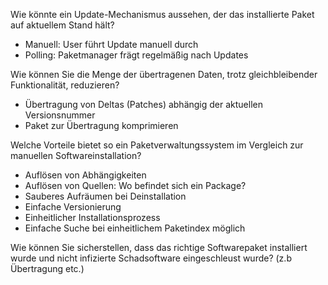 Wie könnte ein Update-Mechanismus aussehen, der das installierte Paket auf aktuellem Stand hält?
* Manuell: User führt Update manuell durch
* Polling: Paketmanager frägt regelmäßig nach Updates

Wie können Sie die Menge der übertragenen Daten, trotz gleichbleibender Funktionalität, reduzieren?
* Übertragung von Deltas (Patches) abhängig der aktuellen Versionsnummer
* Paket zur Übertragung komprimieren

Welche Vorteile bietet so ein Paketverwaltungssystem im Vergleich zur manuellen Softwareinstallation?
* Auflösen von Abhängigkeiten
* Auflösen von Quellen: Wo befindet sich ein Package?
* Sauberes Aufräumen bei Deinstallation
* Einfache Versionierung
* Einheitlicher Installationsprozess
* Einfache Suche bei einheitlichem Paketindex möglich

Wie können Sie sicherstellen, dass das richtige Softwarepaket installiert wurde und nicht infizierte Schadsoftware eingeschleust wurde? (z.b Übertragung etc.)